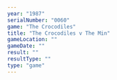 ```yaml
---
year: "1987"
serialNumber: "0060" 
game: "The Crocodiles"
title: "The Crocodiles v The Min"
gameLocation: ""
gameDate: ""
result: ""
resultType: ""
type: "game"
---
```

